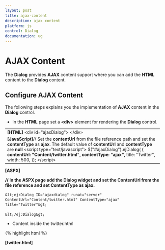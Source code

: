 ```yaml
---
layout: post
title: ajax-content
description: ajax content
platform: js
control: Dialog
documentation: ug
---
```


# AJAX Content

The **Dialog** provides **AJAX** content support where you can add the **HTML** content to the **Dialog** content. 

## Configure AJAX Content

The following steps explains you the implementation of **AJAX** content in the **Dialog** control. 

* In the **HTML** page set a **&lt;div&gt;** element for rendering the **Dialog** control. 



<table>
<tr>
<td>
<b>[HTML]</b>    &lt;div id="ajaxDialog"&gt;    &lt;/div&gt;</td></tr>
<tr>
<td>
<b>[JavaScript]</b>// Set the <b>contentUrl</b> from the file reference path and set the <b>contentType</b> as <b>ajax</b>. The default value of <b>contentUrl</b> and <b>contentType</b> are <b>null</b>    &lt;script type="text/javascript"&gt;        $("#ajaxDialog").ejDialog(              {                  <b>contentUrl: "Content/twitter.html",</b><b>                  contentType: "ajax",</b>                  title: "Twitter",                  width: 500,              });    &lt;/script&gt;</td></tr>
</table>


**[ASPX]**

**// In the ASPX page add the Dialog widget and set the ContentUrl from the file reference and set ContentType as ajax.**



    &lt;ej:Dialog ID="ajaxdialog" runat="server" ContentUrl="Content/twitter.html" ContentType="ajax" Title="Twitter"&gt;

    &lt;/ej:Dialog&gt;





* Content inside the twitter.html 



{% highlight html %}

**[twitter.html]**

<!DOCTYPE html>
<html xmlns="http://www.w3.org/1999/xhtml">
<head>
    <title></title>
    <style>
        .twitter-logo {
            background-color: #FFFFFF;
        }

        .cont-list img {
            float: left;
            height: 40px;
            padding-right: 6px;
            padding-left: 6px;
        }

        .comments-list {
            /* background-color: #EFEFEF; */
            height: 210px;
        }

        .comments {
            padding: 10px;
            color: #074B92;
            font-weight: 600;
        }

        .cont-list {
            border-bottom: 1px solid #BBBCBB;
            padding-top: 9px;
            padding-bottom: 9px;
        }

            .cont-list:last-child {
                border-bottom: none;
                padding-bottom: 0;
            }

        .time-panel {
            float: right;
            color: #2382C3;
            margin-right: 10px;
        }

        .headername {
            font-size: 16px;
            font-weight: 600;
            color: #074B92;
        }

        .c-list {
            float: right;
            margin-top: -11px;
            padding-right: 12px;
        }
    </style>
</head>
<body>
    <div>
        <div class="twitter-logo">
            <img src="Content/Images/twitter.jpg" alt="twitter" />
        </div>
        <div class="comments-list">
            <div class="cont-list">
                <img src="Content/Images/8.png" alt="contact" />
                <div class="time-panel">1 hr</div>
                <b class="headername">Erik Linden</b><br />
                Orubase is the only mobile application development framework built especially for developing complex line-of-business mobile applications targeting iOS, Android, and Windows Phone platforms in the shortest possible timeframe. 
                <div class="comments">
                    <div class="c-list">Retweet</div>
                    <div class="c-list">Reply</div>
                    <div class="c-list">Share</div>
                </div>
            </div>
            <div class="cont-list">
                <img src="Content/Images/6.png" alt="contact" />
                <div class="time-panel">2 hr</div>
                <b class="headername">John Louis</b><br />
                All the components in the ASP.NET MVC Essential Studio have been built from the ground up with performance in mind and are extremely lightweight.
                 <div class="comments">
                     <div class="c-list">Retweet</div>
                     <div class="c-list">Reply</div>
                     <div class="c-list">Share</div>
                 </div>
            </div>
        </div>
    </div>
</body>
</html>



{% endhighlight %}



* The output of **Dialog** with **AJAX** content.

![C:\Users\ApoorvahR\Desktop\12.png](ajax-content_images\ajax-content_img1.png)

_Figure_ _27__17__: Dialog with “AJAX Conten___

